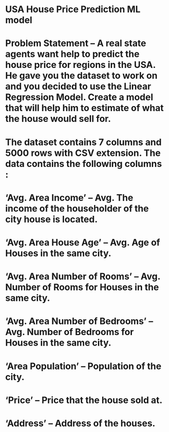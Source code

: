 # USA House Price Prediction ML model

# Problem Statement – A real state agents want help to predict the house price for regions in the USA. He gave you the dataset to work on and you decided to use the Linear Regression Model. Create a model that will help him to estimate of what the house would sell for.

# The dataset contains 7 columns and 5000 rows with CSV extension. The data contains the following columns :

# ‘Avg. Area Income’ – Avg. The income of the householder of the city house is located.
# ‘Avg. Area House Age’ – Avg. Age of Houses in the same city.
# ‘Avg. Area Number of Rooms’ – Avg. Number of Rooms for Houses in the same city.
# ‘Avg. Area Number of Bedrooms’ – Avg. Number of Bedrooms for Houses in the same city.
# ‘Area Population’ – Population of the city.
# ‘Price’ – Price that the house sold at.
# ‘Address’ – Address of the houses.

